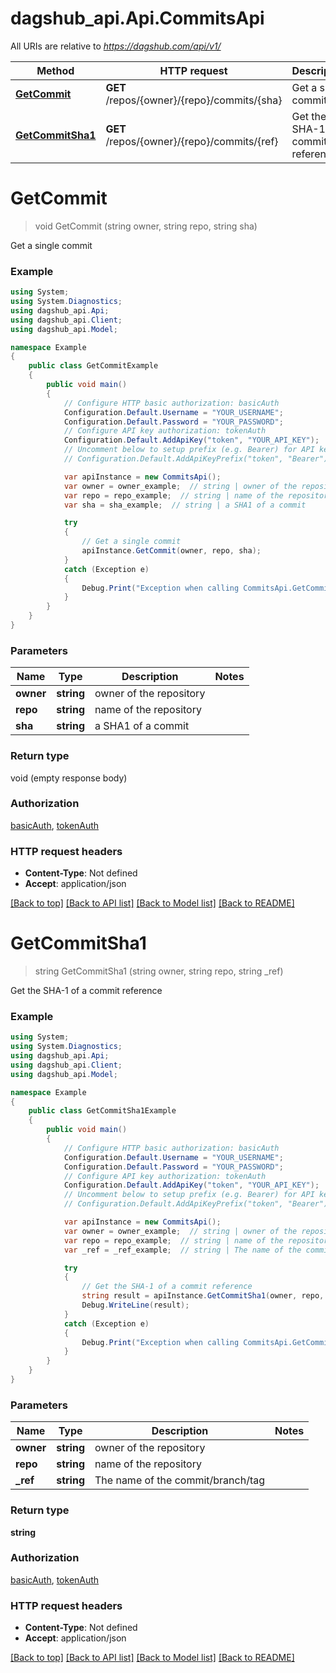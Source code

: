 # dagshub_api.Api.CommitsApi

All URIs are relative to *https://dagshub.com/api/v1/*

Method | HTTP request | Description
------------- | ------------- | -------------
[**GetCommit**](CommitsApi.md#getcommit) | **GET** /repos/{owner}/{repo}/commits/{sha} | Get a single commit
[**GetCommitSha1**](CommitsApi.md#getcommitsha1) | **GET** /repos/{owner}/{repo}/commits/{ref} | Get the SHA-1 of a commit reference

<a name="getcommit"></a>
# **GetCommit**
> void GetCommit (string owner, string repo, string sha)

Get a single commit

### Example
```csharp
using System;
using System.Diagnostics;
using dagshub_api.Api;
using dagshub_api.Client;
using dagshub_api.Model;

namespace Example
{
    public class GetCommitExample
    {
        public void main()
        {
            // Configure HTTP basic authorization: basicAuth
            Configuration.Default.Username = "YOUR_USERNAME";
            Configuration.Default.Password = "YOUR_PASSWORD";
            // Configure API key authorization: tokenAuth
            Configuration.Default.AddApiKey("token", "YOUR_API_KEY");
            // Uncomment below to setup prefix (e.g. Bearer) for API key, if needed
            // Configuration.Default.AddApiKeyPrefix("token", "Bearer");

            var apiInstance = new CommitsApi();
            var owner = owner_example;  // string | owner of the repository
            var repo = repo_example;  // string | name of the repository
            var sha = sha_example;  // string | a SHA1 of a commit

            try
            {
                // Get a single commit
                apiInstance.GetCommit(owner, repo, sha);
            }
            catch (Exception e)
            {
                Debug.Print("Exception when calling CommitsApi.GetCommit: " + e.Message );
            }
        }
    }
}
```

### Parameters

Name | Type | Description  | Notes
------------- | ------------- | ------------- | -------------
 **owner** | **string**| owner of the repository | 
 **repo** | **string**| name of the repository | 
 **sha** | **string**| a SHA1 of a commit | 

### Return type

void (empty response body)

### Authorization

[basicAuth](../README.md#basicAuth), [tokenAuth](../README.md#tokenAuth)

### HTTP request headers

 - **Content-Type**: Not defined
 - **Accept**: application/json

[[Back to top]](#) [[Back to API list]](../README.md#documentation-for-api-endpoints) [[Back to Model list]](../README.md#documentation-for-models) [[Back to README]](../README.md)
<a name="getcommitsha1"></a>
# **GetCommitSha1**
> string GetCommitSha1 (string owner, string repo, string _ref)

Get the SHA-1 of a commit reference

### Example
```csharp
using System;
using System.Diagnostics;
using dagshub_api.Api;
using dagshub_api.Client;
using dagshub_api.Model;

namespace Example
{
    public class GetCommitSha1Example
    {
        public void main()
        {
            // Configure HTTP basic authorization: basicAuth
            Configuration.Default.Username = "YOUR_USERNAME";
            Configuration.Default.Password = "YOUR_PASSWORD";
            // Configure API key authorization: tokenAuth
            Configuration.Default.AddApiKey("token", "YOUR_API_KEY");
            // Uncomment below to setup prefix (e.g. Bearer) for API key, if needed
            // Configuration.Default.AddApiKeyPrefix("token", "Bearer");

            var apiInstance = new CommitsApi();
            var owner = owner_example;  // string | owner of the repository
            var repo = repo_example;  // string | name of the repository
            var _ref = _ref_example;  // string | The name of the commit/branch/tag

            try
            {
                // Get the SHA-1 of a commit reference
                string result = apiInstance.GetCommitSha1(owner, repo, _ref);
                Debug.WriteLine(result);
            }
            catch (Exception e)
            {
                Debug.Print("Exception when calling CommitsApi.GetCommitSha1: " + e.Message );
            }
        }
    }
}
```

### Parameters

Name | Type | Description  | Notes
------------- | ------------- | ------------- | -------------
 **owner** | **string**| owner of the repository | 
 **repo** | **string**| name of the repository | 
 **_ref** | **string**| The name of the commit/branch/tag | 

### Return type

**string**

### Authorization

[basicAuth](../README.md#basicAuth), [tokenAuth](../README.md#tokenAuth)

### HTTP request headers

 - **Content-Type**: Not defined
 - **Accept**: application/json

[[Back to top]](#) [[Back to API list]](../README.md#documentation-for-api-endpoints) [[Back to Model list]](../README.md#documentation-for-models) [[Back to README]](../README.md)

